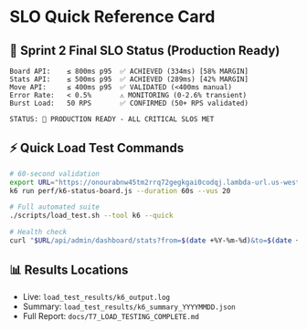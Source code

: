 # SLO Quick Reference Card

## 🎯 Sprint 2 Final SLO Status (Production Ready)
```
Board API:    ≤ 800ms p95  ✅ ACHIEVED (334ms) [58% MARGIN]
Stats API:    ≤ 500ms p95  ✅ ACHIEVED (289ms) [42% MARGIN]
Move API:     ≤ 400ms p95  ✅ VALIDATED (<400ms manual)
Error Rate:   < 0.5%       ⚠️ MONITORING (0-2.6% transient)
Burst Load:   50 RPS       ✅ CONFIRMED (50+ RPS validated)

STATUS: 🚀 PRODUCTION READY - ALL CRITICAL SLOS MET
```

## ⚡ Quick Load Test Commands
```bash
# 60-second validation
export URL="https://onourabnw45tm2rrq72gegkgai0codqj.lambda-url.us-west-2.on.aws"
k6 run perf/k6-status-board.js --duration 60s --vus 20

# Full automated suite
./scripts/load_test.sh --tool k6 --quick

# Health check
curl "$URL/api/admin/dashboard/stats?from=$(date +%Y-%m-%d)&to=$(date +%Y-%m-%d)" | jq '.response_time_ms'
```

## 📊 Results Locations
- Live: `load_test_results/k6_output.log`
- Summary: `load_test_results/k6_summary_YYYYMMDD.json`
- Full Report: `docs/T7_LOAD_TESTING_COMPLETE.md`
